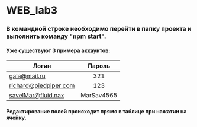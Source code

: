 # WEB_lab3
### В командной строке необходимо перейти в папку проекта и выполнить команду "npm start".
#### Уже существуют 3 примера аккаунтов:

| Логин                 | Пароль      |
| --------------------- |:-----------:|
| gala@mail.ru          | 321         |
| richard@piedpiper.com | 123         |
| savelMar@fluid.nax    | MarSav4565  |

#### Редактирование полей происходит прямо в таблице при нажатии на ячейку.
